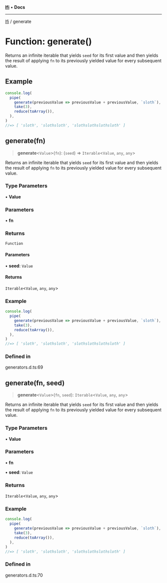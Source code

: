 [**lfi**](../readme.md) • **Docs**

***

[lfi](../globals.md) / generate

# Function: generate()

Returns an infinite iterable that yields `seed` for its first value and then
yields the result of applying `fn` to its previously yielded value for every
subsequent value.

## Example

```js
console.log(
  pipe(
    generate(previousValue => previousValue + previousValue, `sloth`),
    take(3),
    reduce(toArray()),
  ),
)
//=> [ 'sloth', 'slothsloth', 'slothslothslothsloth' ]
```

## generate(fn)

> **generate**\<`Value`\>(`fn`): (`seed`) => `Iterable`\<`Value`, `any`, `any`\>

Returns an infinite iterable that yields `seed` for its first value and then
yields the result of applying `fn` to its previously yielded value for every
subsequent value.

### Type Parameters

• **Value**

### Parameters

• **fn**

### Returns

`Function`

#### Parameters

• **seed**: `Value`

#### Returns

`Iterable`\<`Value`, `any`, `any`\>

### Example

```js
console.log(
  pipe(
    generate(previousValue => previousValue + previousValue, `sloth`),
    take(3),
    reduce(toArray()),
  ),
)
//=> [ 'sloth', 'slothsloth', 'slothslothslothsloth' ]
```

### Defined in

generators.d.ts:69

## generate(fn, seed)

> **generate**\<`Value`\>(`fn`, `seed`): `Iterable`\<`Value`, `any`, `any`\>

Returns an infinite iterable that yields `seed` for its first value and then
yields the result of applying `fn` to its previously yielded value for every
subsequent value.

### Type Parameters

• **Value**

### Parameters

• **fn**

• **seed**: `Value`

### Returns

`Iterable`\<`Value`, `any`, `any`\>

### Example

```js
console.log(
  pipe(
    generate(previousValue => previousValue + previousValue, `sloth`),
    take(3),
    reduce(toArray()),
  ),
)
//=> [ 'sloth', 'slothsloth', 'slothslothslothsloth' ]
```

### Defined in

generators.d.ts:70
